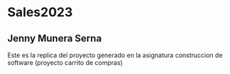 # Sales2023
## Jenny Munera Serna
Este es la replica del proyecto generado en la asignatura construccion de software (proyecto carrito de compras)
